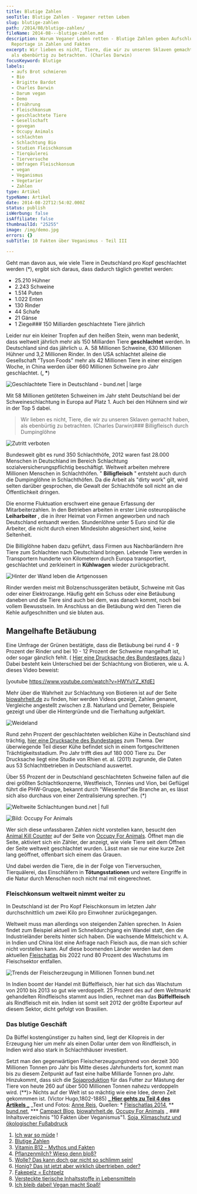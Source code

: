 ```yaml
---
title: Blutige Zahlen
seoTitle: Blutige Zahlen - Veganer retten Leben
slug: blutige-zahlen
path: /2014/08/blutige-zahlen/
fileName: 2014-08---blutige-zahlen.md
description: Warum Veganer Leben retten - Blutige Zahlen geben Aufschluss - Eine
  Reportage in Zahlen und Fakten
excerpt: Wir lieben es nicht, Tiere, die wir zu unseren Sklaven gemacht haben,
  als ebenbürtig zu betrachten. (Charles Darwin)
focusKeyword: Blutige
labels:
  - aufs Brot schmieren
  - Bio
  - Brigitte Bardot
  - Charles Darwin
  - Darum vegan
  - Demo
  - Ernährung
  - Fleischkonsum
  - geschlachtete Tiere
  - Gesellschaft
  - govegan
  - Occupy Animals
  - schlachten
  - Schlachtung Bio
  - Studien Fleischkonsum
  - Tierqäulerei
  - Tierversuche
  - Umfragen Fleischkonsum
  - vegan
  - Veganismus
  - Vegetarier
  - Zahlen
type: Artikel
typeName: Artikel
date: 2014-08-22T12:54:02.000Z
status: publish
isWerbung: false
isAffiliate: false
thumbnailId: "25255"
image: /img/demo.jpg
errors: {}
subTitle: 10 Fakten über Veganismus - Teil III
  
---
```


Geht man davon aus, wie viele Tiere in Deutschland pro Kopf geschlachtet werden
(\*), ergibt sich daraus, dass dadurch täglich gerettet werden:

- 25.210 Hühner
- 2.243 Schweine
- 1.514 Puten
- 1.022 Enten
- 130 Rinder
- 44 Schafe
- 21 Gänse
- 1 Ziege### 150 Milliarden geschlachtete Tiere jährlich

Leider nur ein kleiner Tropfen auf den heißen Stein, wenn man bedenkt, dass
weltweit jährlich mehr als 150 Milliarden Tiere **geschlachtet** werden. In
Deutschland sind das jährlich u. A. 58 Millionen Schweine, 630 Millionen Hühner
und 3,2 Millionen Rinder. In den USA schlachtet alleine die Gesellschaft "Tyson
Foods" mehr als 42 Millionen Tiere in einer einzigen Woche, in China werden über
660 Millionen Schweine pro Jahr geschlachtet. (**, \***)

![Geschlachtete Tiere in Deutschland - bund.net | large](http://cardamonchai.files.wordpress.com/2014/08/infografik_-geschlachtete_tiere_in_deutschland.jpg?w=646 "[ ](http://www.bund.net/fileadmin/bundnet/publikationen/landwirtschaft/140108_bund_landwirtschaft_fleischatlas_2014.pdf)  Geschlachtete Tiere in Deutschland - bund.net")

Mit 58 Millionen getöteten Schweinen im Jahr steht Deutschland bei der
Schweineschlachtung in Europa auf Platz 1. Auch bei den Hühnern sind wir in der
Top 5 dabei.

> Wir lieben es nicht, Tiere, die wir zu unseren Sklaven gemacht haben, als
> ebenbürtig zu betrachten. (Charles Darwin)### Billigfleisch durch Dumpinglöhne

![Zutritt verboten](http://cardamonchai.files.wordpress.com/2014/08/11337775535_483b28d0f8_z.jpg?w=200 "[ ](https://www.flickr.com/photos/99929697@N07/)  Zutritt verboten")

Bundesweit gibt es rund 350 Schlachthöfe, 2012 waren fast 28.000 Menschen in
Deutschland im Bereich Schlachtung sozialversicherungspflichtig beschäftigt.
Weltweit arbeiten mehrere Millionen Menschen in Schlachthöfen. "
**Billigfleisch** " entsteht auch durch die Dumpinglöhne in Schlachthöfen. Da
die Arbeit als "dirty work" gilt, wird selten darüber gesprochen, die Gewalt der
Schlachthöfe soll nicht an die Öffentlichkeit dringen.

Die enorme Fluktuation erschwert eine genaue Erfassung der Mitarbeiterzahlen. In
den Betrieben arbeiten in erster Linie osteuropäische **Leiharbeiter** , die in
ihrer Heimat von Firmen angeworben und nach Deutschland entsandt werden.
Stundenlöhne unter 5 Euro sind für die Arbeiter, die nicht durch einen
Mindeslohn abgesichert sind, keine Seltenheit.

Die Billiglöhne haben dazu geführt, dass Firmen aus Nachbarländern ihre Tiere
zum Schlachten nach Deutschland bringen. Lebende Tiere werden in Transportern
hunderte von Kilometern durch Europa transportiert, geschlachtet und zerkleinert
in **Kühlwagen** wieder zurückgebracht.

![Hinter der Wand leben die Artgenossen](http://cardamonchai.files.wordpress.com/2014/08/11337870944_520300ede0_z.jpg?w=300 "[ ](https://www.flickr.com/photos/99929697@N07/)  Hinter der Wand leben die Artgenossen")

Rinder werden meist mit Bolzenschussgeräten betäubt, Schweine mit Gas oder einer
Elektrozange. Häufig geht ein Schuss oder eine Betäubung daneben und die Tiere
sind auch bei dem, was danach kommt, noch bei vollem Bewusstsein. Im Anschluss
an die Betäubung wird den Tieren die Kehle aufgeschnitten und sie bluten aus.

## Mangelhafte Betäubung

Eine Umfrage der Grünen bestätigte, dass die Betäubung bei rund 4 - 9 Prozent
der Rinder und bei 10 - 12 Prozent der Schweine mangelhaft ist, oder sogar
gänzlich fehlt. (
[Hier eine Drucksache des Bundestages dazu](http://dipbt.bundestag.de/dip21/btd/17/100/1710021.pdf)
) Dabei besteht kein Unterschied bei der Schlachtung von Biotieren, wie u. A.
dieses Video beweist:

[youtube https://www.youtube.com/watch?v=HWYuYZ_KfdE]

Mehr über die Wahrheit zur Schlachtung von Biotieren ist auf der Seite
[biowahrheit.de](http://www.biowahrheit.de/inhalt/schlachtung.htm) zu finden,
hier werden Videos gezeigt, Zahlen genannt, Vergleiche angestellt zwischen z.B.
Naturland und Demeter, Beispiele gezeigt und über die Hintergründe und die
Tierhaltung aufgeklärt.

![Weideland](http://cardamonchai.files.wordpress.com/2014/08/9647416442_6111074c8a_z.jpg?w=300 "[ ](https://www.flickr.com/photos/99929697@N07/)  Weideland")

Rund zehn Prozent der geschlachteten weiblichen Kühe in Deutschland sind
trächtig,
[hier eine Drucksache des Bundestages](http://dip21.bundestag.de/dip21/btd/18/013/1801391.pdf)
zum Thema. Der überwiegende Teil dieser Kühe befindet sich in einem
fortgeschrittenen Trächtigkeitsstadium. Pro Jahr trifft dies auf 180 000 Tiere
zu. Der Drucksache liegt eine Studie von Rhien et. al. (2011) zugrunde, die
Daten aus 53 Schlachtbetrieben in Deutschland auswertet.

Über 55 Prozent der in Deutschland geschlachteten Schweine fallen auf die drei
größten Schlachtkonzerne, Westfleisch, Tönnies und Vion, bei Geflügel führt die
PHW-Gruppe, bekannt durch "Wiesenhof"die Branche an, es lässt sich also durchaus
von einer Zentralisierung sprechen. (\*)

![Weltweite Schlachtungen bund.net | full](http://cardamonchai.files.wordpress.com/2014/08/aef9d6a669.jpg "[ ](http://www.bund.net/fleischatlas)  Weltweite Schlachtungen bund.net")

![Bild: Occupy For Animals](http://cardamonchai.files.wordpress.com/2014/08/occupy-for-animals.jpg?w=225 "[ ](http://www.occupyforanimals.org/animal-kill-counter.html)  Bild: Occupy For Animals")

Wer sich diese unfassbaren Zahlen nicht vorstellen kann, besucht den
[Animal Kill Counter](http://www.occupyforanimals.org/animal-kill-counter.html)
auf der Seite von
[Occupy For Animals](http://www.occupyforanimals.org/animal-kill-counter.html).
Öffnet man die Seite, aktiviert sich ein Zähler, der anzeigt, wie viele Tiere
seit dem Öffnen der Seite weltweit geschlachtet wurden. Lässt man sie nur eine
kurze Zeit lang geöffnet, offenbart sich einem das Grauen.

Und dabei werden die Tiere, die in der Folge von Tierversuchen, Tierquälerei,
das Einschläfern in **Tötungsstationen** und weitere Eingriffe in die Natur
durch Menschen noch nicht mal mit eingerechnet.

### Fleischkonsum weltweit nimmt weiter zu

In Deutschland ist der Pro Kopf Fleischkonsum im letzten Jahr durchschnittlich
um zwei Kilo pro Einwohner zurückgegangen.

Weltweit muss man allerdings von steigenden Zahlen sprechen. In Asien findet zum
Beispiel aktuell im Schnelldurchgang ein Wandel statt, den die Industrieländer
bereits hinter sich haben. Die wachsende Mittelschicht v. A. in Indien und China
löst eine Anfrage nach Fleisch aus, die man sich schier nicht vorstellen kann.
Auf diese boomenden Länder werden laut dem aktuellen
[Fleischatlas](http://www.bund.net/fileadmin/bundnet/publikationen/landwirtschaft/140108_bund_landwirtschaft_fleischatlas_2014.pdf)
bis 2022 rund 80 Prozent des Wachstums im Fleischsektor entfallen.

![Trends der Fleischerzeugung in Millionen Tonnen bund.net](http://cardamonchai.files.wordpress.com/2014/08/fleischatlas_2014_grafik1.jpg?w=300 "[ ](http://www.bund.net/fleischatlas)  Trends der Fleischerzeugung in Millionen Tonnen bund.net")

In Indien boomt der Handel mit Büffelfleisch, hier hat sich das Wachstum von
2010 bis 2013 so gut wie verdoppelt. 25 Prozent des auf dem Weltmarkt
gehandelten Rindfleischs stammt aus Indien, rechnet man das **Büffelfleisch**
als Rindfleisch mit ein. Indien ist somit seit 2012 der größte Exporteur auf
diesem Sektor, dicht gefolgt von Brasilien.

### Das blutige Geschäft

Da Büffel kostengünstiger zu halten sind, liegt der Kilopreis in der Erzeugung
hier um mehr als einen Dollar unter dem von Rindfleisch, in Indien wird also
stark in Schlachthäuser investiert.

Setzt man den gegenwärtigen Fleischerzeugungstrend von derzeit 300 Millionen
Tonnen pro Jahr bis Mitte dieses Jahrhunderts fort, kommt man bis zu diesem
Zeitpunkt auf fast eine halbe Milliarde Tonnen pro Jahr. Hinzukommt, dass sich
die [Sojaproduktion](//2014/07/30/10-fakten-uber-vegane-ernahrung/) für das
Futter zur Mästung der Tiere von heute 260 auf über 500 Millionen Tonnen nahezu
verdoppeln wird. (**)> Nichts auf der Welt ist so mächtig wie eine Idee, deren
Zeit gekommmen ist. (Victor Hugo,1802-1885)
[_ **Hier gehts zu Teil 4 des Artikels** _](/2014/08/26/vitamin-b12-mythos-und-wahrheit/)
\_Text und Fotos: [Anne Reis](//about/), Quellen: \*
[Fleischatlas 2014](http://www.bund.net/fileadmin/bundnet/publikationen/landwirtschaft/140108_bund_landwirtschaft_fleischatlas_2014.pdf),
** [bund.net](http://www.bund.net/fleischatlas), \*\*\*
[Campact Blog](http://blog.campact.de/2014/01/wir-habens-satt-750-mio-tiere-werden-pro-jahr-in-deutschland-geschlachtet/),
[biowahrheit.de](http://www.biowahrheit.de),
[Occupy For Animals](http://www.occupyforanimals.org/animal-kill-counter.html)
\_ ### Inhaltsverzeichnis "10 Fakten über Veganismus"1.
[Soja, Klimaschutz und ökologischer Fußabdruck](/2014/07/soja-klimaschutz-oekologischer-fussabdruck/)

1.  [Ich war so müde](/2014/08/ich-war-so-muede/) !
1.  [Blutige Zahlen](/2014/08/blutige-zahlen/)
1.  [Vitamin B12 - Mythos und Fakten](/2014/08/vitamin-b12-mythos-und-wahrheit/)
1.  [Pflanzenmilch? Wieso denn bloß?](/2014/09/pflanzenmilch-wieso-denn-blos/)
1.  [Wolle? Das kann doch gar nicht so schlimm sein!](/2014/10/wolle-das-kann-doch-gar-nicht-so-schlimm-sein/)
1.  [Honig? Das ist jetzt aber wirklich übertrieben, oder?](/2014/10/honig-das-ist-jetzt-aber-wirklich-ubertrieben-oder/)
1.  [Fakepelz = Echtpelz](/2014/11/fakepelz-echtpelz/)
1.  [Versteckte tierische Inhaltsstoffe in Lebensmitteln](/2014/12/versteckte-tierische-inhaltsstoffe-in-lebensmitteln/)
1.  [Ich bleib dabei! Vegan macht Spaß!](2015/09/ich-bleib-dabei-vegan-macht-spass)

  